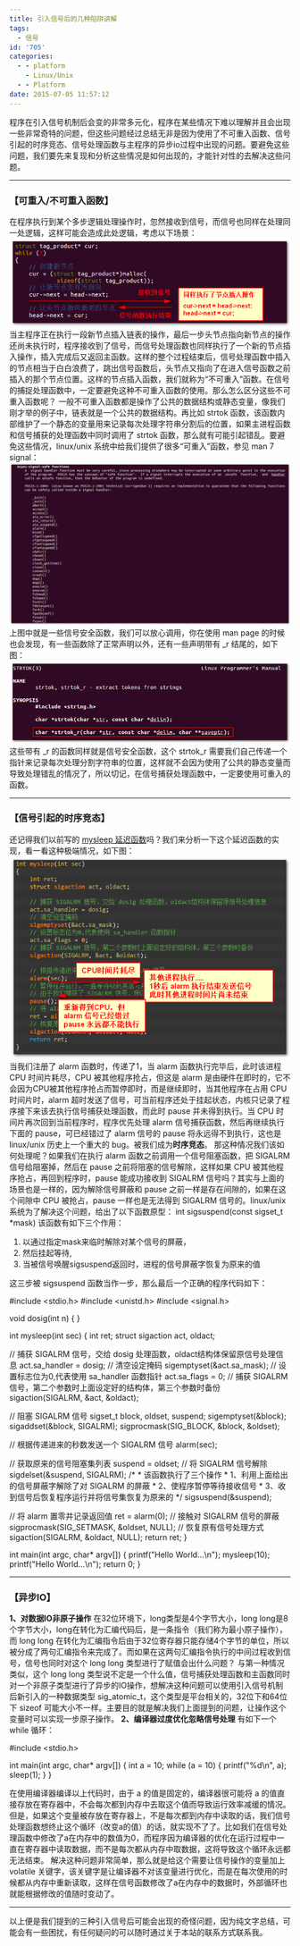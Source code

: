 ```yaml
---
title: 引入信号后的几种陷阱讲解
tags:
  - 信号
id: '705'
categories:
  - - platform
    - Linux/Unix
  - - Platform
date: 2015-07-05 11:57:12
---
```


程序在引入信号机制后会变的非常多元化，程序在某些情况下难以理解并且会出现一些非常奇特的问题，但这些问题经过总结无非是因为使用了不可重入函数、信号引起的时序竞态、信号处理函数与主程序的异步io过程中出现的问题。要避免这些问题，我们要先来复现和分析这些情况是如何出现的，才能针对性的去解决这些问题。
<!-- more -->
* * *

### 【可重入/不可重入函数】

在程序执行到某个多步逻辑处理操作时，忽然接收到信号，而信号也同样在处理同一处逻辑，这样可能会造成此处逻辑，考虑以下场景： [![2015-07-04_193819](/images/2015/07/2015-07-04_193819.png)](/images/2015/07/2015-07-04_193819.png) 当主程序正在执行一段新节点插入链表的操作，最后一步头节点指向新节点的操作还尚未执行时，程序接收到了信号，而信号处理函数也同样执行了一个新的节点插入操作，插入完成后又返回主函数。这样的整个过程结束后，信号处理函数中插入的节点相当于白白浪费了，跳出信号函数后，头节点又指向了在进入信号函数之前插入的那个节点位置。这样的节点插入函数，我们就称为“不可重入”函数。在信号的捕捉处理函数中，一定要避免这种不可重入函数的使用。那么怎么区分这些不可重入函数呢？ 一般不可重入函数都是操作了公共的数据结构或静态变量，像我们刚才举的例子中，链表就是一个公共的数据结构。再比如 strtok 函数，该函数内部维护了一个静态的变量用来记录每次处理字符串分割后的位置，如果主进程函数和信号捕获的处理函数中同时调用了 strtok 函数，那么就有可能引起错乱。要避免这些情况，linux/unix 系统中给我们提供了很多“可重入”函数，参见 man 7 signal： [![2015-07-04_195246](/images/2015/07/2015-07-04_195246.png)](/images/2015/07/2015-07-04_195246.png) 上图中就是一些信号安全函数，我们可以放心调用，你在使用 man page 的时候也会发现，有一些函数除了正常声明以外，还有一些声明带有 \_r 结尾的，如下图： [![2015-07-04_195413](/images/2015/07/2015-07-04_195413.png)](/images/2015/07/2015-07-04_195413.png) 这些带有 \_r 的函数同样就是信号安全函数，这个 strtok\_r 需要我们自己传递一个指针来记录每次处理分割字符串的位置，这样就不会因为使用了公共的静态变量而导致处理错乱的情况了，所以切记，在信号捕获处理函数中，一定要使用可重入的函数。

* * *

### 【信号引起的时序竞态】

还记得我们以前写的 [mysleep 延迟函数](http://www.mycode.net.cn/platform/653.html)吗？我们来分析一下这个延迟函数的实现，看一看这种极端情况，如下图： [![2015-07-05_103713](/images/2015/07/2015-07-05_103713.png)](/images/2015/07/2015-07-05_103713.png) 当我们注册了 alarm 函数时，传递了1，当 alarm 函数执行完毕后，此时该进程 CPU 时间片耗尽，CPU 被其他程序抢占，但这是 alarm 是由硬件在即时的，它不会因为CPU被其他程序抢占而暂停即时，而是继续即时，当其他程序在占用 CPU 时间片时，alarm 超时发送了信号，可当前程序还处于挂起状态，内核只记录了程序接下来该去执行信号捕获处理函数，而此时 pause 并未得到执行。当 CPU 时间片再次回到当前程序时，程序优先处理 alarm 信号捕获函数，然后再继续执行下面的 pause，可已经错过了 alarm 信号的 pause 将永远得不到执行，这也是 linux/unix 历史上一个重大的 bug。被我们成为**时序竞态**。 那这种情况我们该如何处理呢？如果我们在执行 alarm 函数之前调用一个信号阻塞函数，把 SIGALRM 信号给阻塞掉，然后在 pause 之前将阻塞的信号解除，这样如果 CPU 被其他程序抢占，再回到程序时，pause 能成功接收到 SIGALRM 信号吗？其实与上面的场景也是一样的，因为解除信号屏蔽和 pause 之前一样是存在间隙的，如果在这个间隙中 CPU 被抢占，pause 一样也是无法得到 SIGALRM 信号的。linux/unix 系统为了解决这个问题，给出了以下函数原型： int sigsuspend(const sigset\_t \*mask) 该函数有如下三个作用：

1.  以通过指定mask来临时解除对某个信号的屏蔽，
2.  然后挂起等待,
3.  当被信号唤醒sigsuspend返回时，进程的信号屏蔽字恢复为原来的值

这三步被 sigsuspend 函数当作一步，那么最后一个正确的程序代码如下：

#include <stdio.h>
#include <unistd.h>
#include <signal.h>

void dosig(int n)
{
}

int mysleep(int sec)
{
int ret;
struct sigaction act, oldact;

// 捕获 SIGALRM 信号，交给 dosig 处理函数，oldact结构体保留原信号处理信息
act.sa\_handler = dosig;
// 清空设定掩码
sigemptyset(&act.sa\_mask);
// 设置标志位为0,代表使用 sa\_handler 函数指针
act.sa\_flags = 0;
// 捕获 SIGALRM 信号，第二个参数时上面设定好的结构体，第三个参数时备份
sigaction(SIGALRM, &act, &oldact);

// 阻塞 SIGALRM 信号
sigset\_t block, oldset, suspend;
sigemptyset(&block);
sigaddset(&block, SIGALRM);
sigprocmask(SIG\_BLOCK, &block, &oldset);

// 根据传递进来的秒数发送一个 SIGALRM 信号
alarm(sec);

// 获取原来的信号阻塞集列表
suspend = oldset;
// 将 SIGALRM 信号解除
sigdelset(&suspend, SIGALRM);
/\* 
 \* 该函数执行了三个操作
 \* 1、利用上面给出的信号屏蔽字解除了对 SIGALRM 的屏蔽
 \* 2、使程序暂停等待接收信号
 \* 3、收到信号后恢复程序运行并将信号集恢复为原来的
 \*/
sigsuspend(&suspend);

// 将 alarm 置零并记录返回值
ret = alarm(0);
// 接触对 SIGALRM 信号的屏蔽
sigprocmask(SIG\_SETMASK, &oldset, NULL);
// 恢复原有信号处理方式
sigaction(SIGALRM, &oldact, NULL);
return ret;
}

int main(int argc, char\* argv\[\])
{
printf("Hello World...\\n");
mysleep(10);
printf("Hello World...\\n");
return 0;
}

* * *

### 【异步IO】

**1、对数据IO非原子操作** 在32位环境下，long类型是4个字节大小，long long是8个字节大小，long在转化为汇编代码后，是一条指令（我们称为最小原子操作），而 long long 在转化为汇编指令后由于32位寄存器只能存储4个字节的单位，所以被分成了两句汇编指令来完成了。而如果在这两句汇编指令执行的中间过程收到信号，信号也同时对这个 long long 类型进行了赋值会出什么问题？ 与第一种情况类似，这个 long long 类型说不定是一个什么值，信号捕获处理函数和主函数同时对一个非原子类型进行了异步的IO操作，想解决这种问题可以使用引入信号机制后新引入的一种数据类型 sig\_atomic\_t，这个类型是平台相关的，32位下和64位下 sizeof 可能大小不一样。主要目的就是解决我们上面提到的问题，让操作这个变量时可以实现一步原子操作。 **2、编译器过度优化忽略信号处理** 有如下一个 while 循环：

#include <stdio.h>

int main(int argc, char\* argv\[\])
{
int a = 10;
while (a = 10)
{
printf("%d\\n", a);
sleep(1);
}
}

在使用编译器编译以上代码时，由于 a 的值是固定的，编译器很可能将 a 的值直接存放在寄存器中，不会每次都到内存中去取这个值而导致运行效率减缓的情况。 但是，如果这个变量被存放在寄存器上，不是每次都到内存中读取的话，我们信号处理函数想终止这个循环（改变a的值）的话，就实现不了了。比如我们在信号处理函数中修改了a在内存中的数值为0，而程序因为编译器的优化在运行过程中一直在寄存器中读取数据，而不是每次都从内存中取数据，这将导致这个循环永远都无法结束。 解决这种问题非常简单，那么就是给这个需要让信号操作的变量加上 volatile 关键字，该关键字是让编译器不对该变量进行优化，而是在每次使用的时候都从内存中重新读取，这样在信号函数修改了a在内存中的数据时，外部循环也就能根据修改的值随时变动了。

* * *

以上便是我们提到的三种引入信号后可能会出现的奇怪问题，因为纯文字总结，可能会有一些困扰，有任何疑问的可以随时通过关于本站的联系方式联系我。